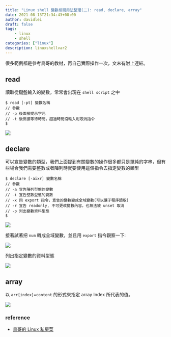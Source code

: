 ```yaml
---
title: "Linux shell 變數相關用法整理(二): read, declare, array"
date: 2021-08-13T21:34:43+08:00
author: davidlei
draft: false
tags: 
    - linux
    - shell
categories: ["linux"]
description: linuxshellvar2
---
```


很多範例都是參考鳥哥的教材，再自己實際操作一次，文末有附上連結。

## read
讀取從鍵盤輸入的變數，常常會出現在 `shell script` 之中

```shell
$ read [-pt] 變數名稱
// 參數
// -p 後面接提示字元
// -t 後面接等待時間，超過時間沒輸入則取消指令
$ 
```

![](https://i.imgur.com/ESVYEHs.png)

## declare 
可以宣告變數的類型，我們上面提到有關變數的操作很多都只是單純的字串，但有些場合我們需要整數或者陣列時就要使用這個指令去指定變數的類型

```shell
$ declare [-aixr] 變數名稱
// 參數
// -a 宣告陣列型態的變數
// -i 宣告整數型態的變數
// -x 同 export 指令，宣告的變數變成全域變數(可以讓子程序讀取)
// -r 宣告 readonly, 不可更改變數內容，也無法被 unset 取消
// -p 列出變數資料型態
$ 
```

![](https://i.imgur.com/f9Dy2zj.png)

接著試著把 `num` 轉成全域變數，並且用 `export` 指令觀察一下:

![](https://i.imgur.com/wthrxEi.png)

列出指定變數的資料型態

![](https://i.imgur.com/Q7PFV45.png)

## array

以 `arr[index]=content` 的形式來指定 array Index 所代表的值。 

![](https://i.imgur.com/ZMIa41Y.png)


### reference

- [鳥哥的 Linux 私房菜](http://linux.vbird.org/linux_basic/0320bash.php#variable_environ)